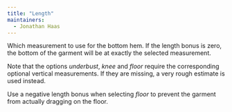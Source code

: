 ```yaml
---
title: "Length"
maintainers:
  - Jonathan Haas
---
```


Which measurement to use for the bottom hem.
If the length bonus is zero, the bottom of the garment will be at exactly the selected measurement.

Note that the options *underbust*, *knee* and *floor* require the corresponding optional vertical measurements.
If they are missing, a very rough estimate is used instead.

Use a negative length bonus when selecting *floor* to prevent the garment from actually dragging on the floor.
